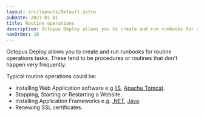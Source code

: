 ```yaml
---
layout: src/layouts/Default.astro
pubDate: 2023-01-01
title: Routine operations
description: Octopus Deploy allows you to create and run runbooks for routine operations tasks, which don't happen very frequently.
navOrder: 10
---
```


Octopus Deploy allows you to create and run runbooks for routine operations tasks. These tend to be procedures or routines that don't happen very frequently. 

Typical routine operations could be:

- Installing Web Application software e.g [IIS](https://docs.microsoft.com/en-us/iis/get-started/introduction-to-iis/iis-web-server-overview), [Apache Tomcat](http://tomcat.apache.org/).
- Stopping, Starting or Restarting a Website.
- Installing Application Frameworks e.g. [.NET](https://dotnet.microsoft.com/), [Java](https://www.java.com/).
- Renewing SSL certificates.
